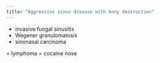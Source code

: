 ```yaml
---
title: "Aggressive sinus disease with bony destruction"
---
```

- invasive fungal sinusitis
- Wegener granulomatosis
- sinonasal carcinoma

= lymphoma
= cocaine nose

